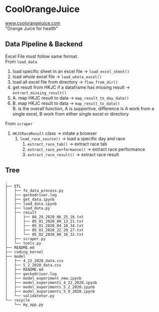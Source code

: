 # CoolOrangeJuice
www.coolorangejuice.com <br>
"Orange Juice for health"

## Data Pipeline & Backend
Excel File must follow same format. <br>
From `load_data`
1. load specific sheet in an excel file -> `load_excel_sheet()`
2. load whole excel file -> `load_whole_excel()`
3. load all excel file from directory -> `flow_from_dir()` <br>
4. get result from HKJC if a dataframe has missing result -> `extract_missing_result()`
5. A. map HKJC result to data -> `map_result_to_day_data()`
6. B. map HKJC result to data -> `map_result_to_data()` <br>
    B. is the overall function, A is supportive, difference is A work from a single excel, B work from either single excel or directory

From `scraper`
1. `HKJCRaceResult` class -> initate a browser
    1. `load_race_source()` -> load a specific day and race
        1. `extract_race_tab()` -> extract race tab
        2. `extract_race_performance()` -> extract race performance
        3. `extract_race_result()` -> extract race result

## Tree
```
.
├── ETL
│   ├── fe_data_process.py
│   ├── geckodriver.log
│   ├── get_data.ipynb
│   ├── load_data.ipynb
│   ├── load_data.py
│   ├── result
│   │   ├── 04_29_2020_06_25_16.txt
│   │   ├── 05_01_2020_00_13_21.txt
│   │   ├── 05_01_2020_04_18_34.txt
│   │   ├── 05_01_2020_22_29_27.txt
│   │   └── 05_02_2020_00_16_32.txt
│   ├── scraper.py
│   └── tools.py
├── README.md
├── coding_kernel
├── model
│   ├── 4_22_2020_data.csv
│   ├── 5_2_2020_data.csv
│   ├── README.md
│   ├── geckodriver.log
│   ├── model_experiment_new.ipynb
│   ├── model_experiments_4_22_2020.ipynb
│   ├── model_experiments_5_2_2020.ipynb
│   ├── model_experiments_5_9_2020.ipynb
│   └── validatetor.py
└── recycle
    └── my_app.py
```
